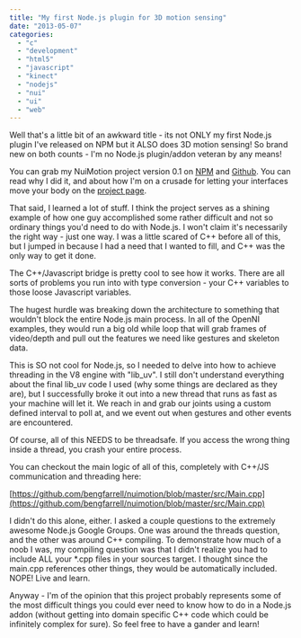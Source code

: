 ```yaml
---
title: "My first Node.js plugin for 3D motion sensing"
date: "2013-05-07"
categories: 
  - "c"
  - "development"
  - "html5"
  - "javascript"
  - "kinect"
  - "nodejs"
  - "nui"
  - "ui"
  - "web"
---
```


Well that's a little bit of an awkward title - its not ONLY my first Node.js plugin I've released on NPM but it ALSO does 3D motion sensing! So brand new on both counts - I'm no Node.js plugin/addon veteran by any means!

You can grab my NuiMotion project version 0.1 on [NPM](https://npmjs.org/package/nuimotion) and [Github](https://github.com/bengfarrell/nuimotion). You can read why I did it, and about how I'm on a crusade for letting your interfaces move your body on the [project page](http://www.sweatintotheweb.com/nuimotion-for-node-js/).

That said, I learned a lot of stuff. I think the project serves as a shining example of how one guy accomplished some rather difficult and not so ordinary things you'd need to do with Node.js. I won't claim it's necessarily the right way - just one way. I was a little scared of C++ before all of this, but I jumped in because I had a need that I wanted to fill, and C++ was the only way to get it done.

The C++/Javascript bridge is pretty cool to see how it works. There are all sorts of problems you run into with type conversion - your C++ variables to those loose Javascript variables.

The hugest hurdle was breaking down the architecture to something that wouldn't block the entire Node.js main process. In all of the OpenNI examples, they would run a big old while loop that will grab frames of video/depth and pull out the features we need like gestures and skeleton data.

This is SO not cool for Node.js, so I needed to delve into how to achieve threading in the V8 engine with "lib\_uv". I still don't understand everything about the final lib\_uv code I used (why some things are declared as they are), but I successfully broke it out into a new thread that runs as fast as your machine will let it. We reach in and grab our joints using a custom defined interval to poll at, and we event out when gestures and other events are encountered.

Of course, all of this NEEDS to be threadsafe. If you access the wrong thing inside a thread, you crash your entire process.

You can checkout the main logic of all of this, completely with C++/JS communication and threading here:

[https://github.com/bengfarrell/nuimotion/blob/master/src/Main.cpp](https://github.com/bengfarrell/nuimotion/blob/master/src/Main.cpp)

I didn't do this alone, either. I asked a couple questions to the extremely awesome Node.js Google Groups. One was around the threads question, and the other was around C++ compiling. To demonstrate how much of a noob I was, my compiling question was that I didn't realize you had to include ALL your \*.cpp files in your sources target. I thought since the main.cpp references other things, they would be automatically included. NOPE! Live and learn.

Anyway - I'm of the opinion that this project probably represents some of the most difficult things you could ever need to know how to do in a Node.js addon (without getting into domain specific C++ code which could be infinitely complex for sure). So feel free to have a gander and learn!
